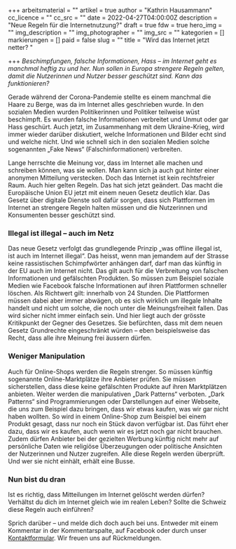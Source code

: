 +++
arbeitsmaterial = ""
artikel = true
author = "Kathrin Hausammann"
cc_licence = ""
cc_src = ""
date = 2022-04-27T04:00:00Z
description = "Neue Regeln für die Internetnutzung?"
draft = true
fdw = true
hero_img = ""
img_description = ""
img_photographer = ""
img_src = ""
kategorien = []
markierungen = []
paid = false
slug = ""
title = "Wird das Internet jetzt netter? "

+++
_Beschimpfungen, falsche Informationen, Hass – im Internet geht es manchmal heftig zu und her. Nun sollen in Europa strengere Regeln gelten, damit die Nutzerinnen und Nutzer besser geschützt sind. Kann das funktionieren?_

Gerade während der Corona-Pandemie stellte es einem manchmal die Haare zu Berge, was da im Internet alles geschrieben wurde. In den sozialen Medien wurden Politikerinnen und Politiker teilweise wüst beschimpft. Es wurden falsche Informationen verbreitet und Unmut oder gar Hass geschürt. Auch jetzt, im Zusammenhang mit dem Ukraine-Krieg, wird immer wieder darüber diskutiert, welche Informationen und Bilder echt sind und welche nicht. Und wie schnell sich in den sozialen Medien solche sogenannten „Fake News“ (Falschinformationen) verbreiten.

Lange herrschte die Meinung vor, dass im Internet alle machen und schreiben können, was sie wollen. Man kann sich ja auch gut hinter einer anonymen Mitteilung verstecken. Doch das Internet ist kein rechtsfreier Raum. Auch hier gelten Regeln. Das hat sich jetzt geändert. Das macht die Europäische Union EU jetzt mit einem neuen Gesetz deutlich klar. Das Gesetz über digitale Dienste soll dafür sorgen, dass sich Plattformen im Internet an strengere Regeln halten müssen und die Nutzerinnen und Konsumenten besser geschützt sind.

### Illegal ist illegal – auch im Netz

Das neue Gesetz verfolgt das grundlegende Prinzip „was offline illegal ist, ist auch im Internet illegal“. Das heisst, wenn man jemandem auf der Strasse keine rassistischen Schimpfwörter anhängen darf, darf man das künftig in der EU auch im Internet nicht. Das gilt auch für die Verbreitung von falschen Informationen und gefälschten Produkten. So müssen zum Beispiel soziale Medien wie Facebook falsche Informationen auf ihren Plattformen schneller löschen. Als Richtwert gilt: innerhalb von 24 Stunden. Die Plattformen müssen dabei aber immer abwägen, ob es sich wirklich um illegale Inhalte handelt und nicht um solche, die noch unter die Meinungsfreiheit fallen. Das wird sicher nicht immer einfach sein. Und hier liegt auch der grösste Kritikpunkt der Gegner des Gesetzes. Sie befürchten, dass mit dem neuen Gesetz Grundrechte eingeschränkt würden – eben beispielsweise das Recht, dass alle ihre Meinung frei äussern dürfen.

### Weniger Manipulation

Auch für Online-Shops werden die Regeln strenger. So müssen künftig sogenannte Online-Marktplätze ihre Anbieter prüfen. Sie müssen sicherstellen, dass diese keine gefälschten Produkte auf ihren Marktplätzen anbieten. Weiter werden die manipulativen „Dark Patterns“ verboten. „Dark Patterns“ sind Programmierungen oder Darstellungen auf einer Webseite, die uns zum Beispiel dazu bringen, dass wir etwas kaufen, was wir gar nicht haben wollten. So wird in einem Online-Shop zum Beispiel bei einem Produkt gesagt, dass nur noch ein Stück davon verfügbar ist. Das führt eher dazu, dass wir es kaufen, auch wenn wir es jetzt noch gar nicht brauchen. Zudem dürfen Anbieter bei der gezielten Werbung künftig nicht mehr auf persönliche Daten wie religiöse Überzeugungen oder politische Ansichten der Nutzerinnen und Nutzer zugreifen. Alle diese Regeln werden überprüft. Und wer sie nicht einhält, erhält eine Busse.

### Nun bist du dran

Ist es richtig, dass Mitteilungen im Internet gelöscht werden dürfen? Verhältst du dich im Internet gleich wie im realen Leben? Sollte die Schweiz diese Regeln auch einführen?

Sprich darüber – und melde dich doch auch bei uns. Entweder mit einem Kommentar in der Kommentarspalte, auf Facebook oder durch unser [Kontaktformular](https://www.chinderzytig.ch/kontakt/). Wir freuen uns auf Rückmeldungen.